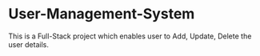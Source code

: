 # User-Management-System

This is a Full-Stack project which enables user to Add, Update, Delete the user details.
